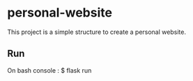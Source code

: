 # personal-website

This project is a simple structure to create a personal website.

## Run

On bash console : 
$ flask run
